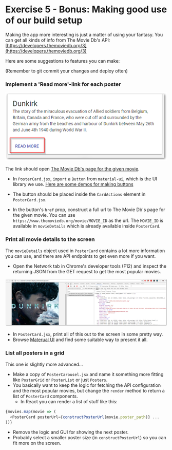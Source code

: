# Exercise 5 - Bonus: Making good use of our build setup

Making the app more interesting is just a matter of using your fantasy. You can get all kinds of info from The Movie Db's API: [https://developers.themoviedb.org/3](https://developers.themoviedb.org/3)

Here are some suggestions to features you can make:

(Remember to git commit your changes and deploy often)

### Implement a 'Read more'-link for each poster

![](./images/app03.png)

The link should open [The Movie Db's page for the given movie](https://www.themoviedb.org/movie/374720-dunkirk).

* In `PosterCard.jsx`, `import` a `Button` from `material-ui`, which is the UI library we use. [Here are some demos for making buttons](https://material-ui-next.com/demos/buttons/)

* The button should be placed inside the `CardActions` element in `PosterCard.jsx`.
* In the button's `href` prop, construct a full url to The Movie Db's page for the given movie. You can use `https://www.themoviedb.org/movie/MOVIE_ID` as the url. The `MOVIE_ID` is available in `movieDetails` which is already available inside `PosterCard`.

### Print all movie details to the screen

The `movieDetails` object used in `PosterCard` contains a lot more information you can use, and there are API endpoints to get even more if you want.

* Open the Network tab in Chrome's developer tools (F12) and inspect the returning JSON from the GET request to get the most popular movies.

![](./images/app02.png)

* In `PosterCard.jsx`, print all of this out to the screen in some pretty way.
* Browse [Materual UI](https://material-ui-next.com/demos/cards/) and find some suitable way to present it all.

### List all posters in a grid

This one is slightly more advanced...

* Make a copy of `PosterCarousel.jsx` and name it something more fitting like `PosterGrid` or `PosterList` or just `Posters`.
* You basically want to keep the logic for fetching the API configuration and the most popular movies, but change the `render` method to return a list of `PosterCard` components.
  * In React you can render a list of stuff like this:

```js
{movies.map(movie => (
  <PosterCard posterUrl={constructPosterUrl(movie.poster_path)} ...
))}
```

* Remove the logic and GUI for showing the next poster.
* Probably select a smaller poster size (in `constructPosterUrl`) so you can fit more on the screen.
